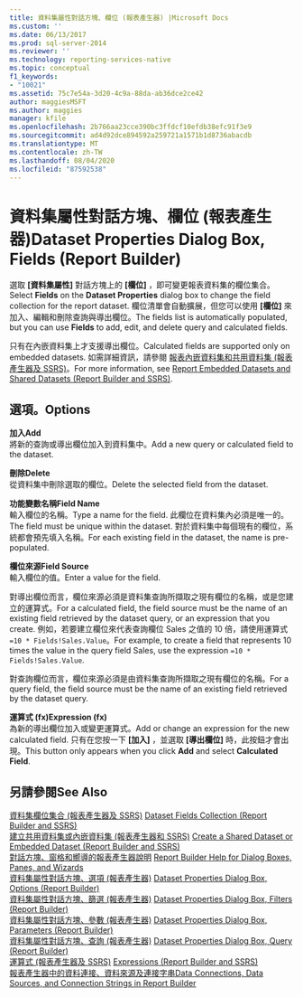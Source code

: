 ```yaml
---
title: 資料集屬性對話方塊、欄位 (報表產生器) |Microsoft Docs
ms.custom: ''
ms.date: 06/13/2017
ms.prod: sql-server-2014
ms.reviewer: ''
ms.technology: reporting-services-native
ms.topic: conceptual
f1_keywords:
- "10021"
ms.assetid: 75c7e54a-3d20-4c9a-88da-ab36dce2ce42
author: maggiesMSFT
ms.author: maggies
manager: kfile
ms.openlocfilehash: 2b766aa23cce390bc3ffdcf10efdb38efc91f3e9
ms.sourcegitcommit: ad4d92dce894592a259721a1571b1d8736abacdb
ms.translationtype: MT
ms.contentlocale: zh-TW
ms.lasthandoff: 08/04/2020
ms.locfileid: "87592538"
---
```

# <a name="dataset-properties-dialog-box-fields-report-builder"></a><span data-ttu-id="37dbc-102">資料集屬性對話方塊、欄位 (報表產生器)</span><span class="sxs-lookup"><span data-stu-id="37dbc-102">Dataset Properties Dialog Box, Fields (Report Builder)</span></span>
  <span data-ttu-id="37dbc-103">選取 **[資料集屬性]** 對話方塊上的 **[欄位]** ，即可變更報表資料集的欄位集合。</span><span class="sxs-lookup"><span data-stu-id="37dbc-103">Select **Fields** on the **Dataset Properties** dialog box to change the field collection for the report dataset.</span></span> <span data-ttu-id="37dbc-104">欄位清單會自動擴展，但您可以使用 **[欄位]** 來加入、編輯和刪除查詢與導出欄位。</span><span class="sxs-lookup"><span data-stu-id="37dbc-104">The fields list is automatically populated, but you can use **Fields** to add, edit, and delete query and calculated fields.</span></span>  
  
 <span data-ttu-id="37dbc-105">只有在內嵌資料集上才支援導出欄位。</span><span class="sxs-lookup"><span data-stu-id="37dbc-105">Calculated fields are supported only on embedded datasets.</span></span> <span data-ttu-id="37dbc-106">如需詳細資訊，請參閱 [報表內嵌資料集和共用資料集 &#40;報表產生器及 SSRS&#41;](report-data/report-embedded-datasets-and-shared-datasets-report-builder-and-ssrs.md)。</span><span class="sxs-lookup"><span data-stu-id="37dbc-106">For more information, see [Report Embedded Datasets and Shared Datasets &#40;Report Builder and SSRS&#41;](report-data/report-embedded-datasets-and-shared-datasets-report-builder-and-ssrs.md).</span></span>  
  
## <a name="options"></a><span data-ttu-id="37dbc-107">選項。</span><span class="sxs-lookup"><span data-stu-id="37dbc-107">Options</span></span>  
 <span data-ttu-id="37dbc-108">**加入**</span><span class="sxs-lookup"><span data-stu-id="37dbc-108">**Add**</span></span>  
 <span data-ttu-id="37dbc-109">將新的查詢或導出欄位加入到資料集中。</span><span class="sxs-lookup"><span data-stu-id="37dbc-109">Add a new query or calculated field to the dataset.</span></span>  
  
 <span data-ttu-id="37dbc-110">**刪除**</span><span class="sxs-lookup"><span data-stu-id="37dbc-110">**Delete**</span></span>  
 <span data-ttu-id="37dbc-111">從資料集中刪除選取的欄位。</span><span class="sxs-lookup"><span data-stu-id="37dbc-111">Delete the selected field from the dataset.</span></span>  
  
 <span data-ttu-id="37dbc-112">**功能變數名稱**</span><span class="sxs-lookup"><span data-stu-id="37dbc-112">**Field Name**</span></span>  
 <span data-ttu-id="37dbc-113">輸入欄位的名稱。</span><span class="sxs-lookup"><span data-stu-id="37dbc-113">Type a name for the field.</span></span> <span data-ttu-id="37dbc-114">此欄位在資料集內必須是唯一的。</span><span class="sxs-lookup"><span data-stu-id="37dbc-114">The field must be unique within the dataset.</span></span> <span data-ttu-id="37dbc-115">對於資料集中每個現有的欄位，系統都會預先填入名稱。</span><span class="sxs-lookup"><span data-stu-id="37dbc-115">For each existing field in the dataset, the name is pre-populated.</span></span>  
  
 <span data-ttu-id="37dbc-116">**欄位來源**</span><span class="sxs-lookup"><span data-stu-id="37dbc-116">**Field Source**</span></span>  
 <span data-ttu-id="37dbc-117">輸入欄位的值。</span><span class="sxs-lookup"><span data-stu-id="37dbc-117">Enter a value for the field.</span></span>  
  
 <span data-ttu-id="37dbc-118">對導出欄位而言，欄位來源必須是資料集查詢所擷取之現有欄位的名稱，或是您建立的運算式。</span><span class="sxs-lookup"><span data-stu-id="37dbc-118">For a calculated field, the field source must be the name of an existing field retrieved by the dataset query, or an expression that you create.</span></span> <span data-ttu-id="37dbc-119">例如，若要建立欄位來代表查詢欄位 Sales 之值的 10 倍，請使用運算式 `=10 * Fields!Sales.Value`。</span><span class="sxs-lookup"><span data-stu-id="37dbc-119">For example, to create a field that represents 10 times the value in the query field Sales, use the expression `=10 * Fields!Sales.Value`.</span></span>  
  
 <span data-ttu-id="37dbc-120">對查詢欄位而言，欄位來源必須是由資料集查詢所擷取之現有欄位的名稱。</span><span class="sxs-lookup"><span data-stu-id="37dbc-120">For a query field, the field source must be the name of an existing field retrieved by the dataset query.</span></span>  
  
 <span data-ttu-id="37dbc-121">**運算式 (fx)**</span><span class="sxs-lookup"><span data-stu-id="37dbc-121">**Expression (fx)**</span></span>  
 <span data-ttu-id="37dbc-122">為新的導出欄位加入或變更運算式。</span><span class="sxs-lookup"><span data-stu-id="37dbc-122">Add or change an expression for the new calculated field.</span></span> <span data-ttu-id="37dbc-123">只有在您按一下 **[加入]** ，並選取 **[導出欄位]** 時，此按鈕才會出現。</span><span class="sxs-lookup"><span data-stu-id="37dbc-123">This button only appears when you click **Add** and select **Calculated Field**.</span></span>  
  
## <a name="see-also"></a><span data-ttu-id="37dbc-124">另請參閱</span><span class="sxs-lookup"><span data-stu-id="37dbc-124">See Also</span></span>  
 <span data-ttu-id="37dbc-125">[資料集欄位集合 &#40;報表產生器及 SSRS&#41;](report-data/dataset-fields-collection-report-builder-and-ssrs.md) </span><span class="sxs-lookup"><span data-stu-id="37dbc-125">[Dataset Fields Collection &#40;Report Builder and SSRS&#41;](report-data/dataset-fields-collection-report-builder-and-ssrs.md) </span></span>  
 <span data-ttu-id="37dbc-126">[建立共用資料集或內嵌資料集 &#40;報表產生器和 SSRS&#41;](report-data/create-a-shared-dataset-or-embedded-dataset-report-builder-and-ssrs.md) </span><span class="sxs-lookup"><span data-stu-id="37dbc-126">[Create a Shared Dataset or Embedded Dataset &#40;Report Builder and SSRS&#41;](report-data/create-a-shared-dataset-or-embedded-dataset-report-builder-and-ssrs.md) </span></span>  
 <span data-ttu-id="37dbc-127">[對話方塊、窗格和嚮導的報表產生器說明](../../2014/reporting-services/report-builder-help-for-dialog-boxes-panes-and-wizards.md) </span><span class="sxs-lookup"><span data-stu-id="37dbc-127">[Report Builder Help for Dialog Boxes, Panes, and Wizards](../../2014/reporting-services/report-builder-help-for-dialog-boxes-panes-and-wizards.md) </span></span>  
 <span data-ttu-id="37dbc-128">[資料集屬性對話方塊、選項 &#40;報表產生器&#41;](report-data/dataset-properties-dialog-box-options-report-builder.md) </span><span class="sxs-lookup"><span data-stu-id="37dbc-128">[Dataset Properties Dialog Box, Options &#40;Report Builder&#41;](report-data/dataset-properties-dialog-box-options-report-builder.md) </span></span>  
 <span data-ttu-id="37dbc-129">[資料集屬性對話方塊、篩選 &#40;報表產生器&#41;](../../2014/reporting-services/dataset-properties-dialog-box-filters-report-builder.md) </span><span class="sxs-lookup"><span data-stu-id="37dbc-129">[Dataset Properties Dialog Box, Filters &#40;Report Builder&#41;](../../2014/reporting-services/dataset-properties-dialog-box-filters-report-builder.md) </span></span>  
 <span data-ttu-id="37dbc-130">[資料集屬性對話方塊、參數 &#40;報表產生器&#41;](../../2014/reporting-services/dataset-properties-dialog-box-parameters-report-builder.md) </span><span class="sxs-lookup"><span data-stu-id="37dbc-130">[Dataset Properties Dialog Box, Parameters &#40;Report Builder&#41;](../../2014/reporting-services/dataset-properties-dialog-box-parameters-report-builder.md) </span></span>  
 <span data-ttu-id="37dbc-131">[資料集屬性對話方塊、查詢 &#40;報表產生器&#41;](report-data/dataset-properties-dialog-box-query-report-builder.md) </span><span class="sxs-lookup"><span data-stu-id="37dbc-131">[Dataset Properties Dialog Box, Query &#40;Report Builder&#41;](report-data/dataset-properties-dialog-box-query-report-builder.md) </span></span>  
 <span data-ttu-id="37dbc-132">[運算式 &#40;報表產生器及 SSRS&#41;](report-design/expressions-report-builder-and-ssrs.md) </span><span class="sxs-lookup"><span data-stu-id="37dbc-132">[Expressions &#40;Report Builder and SSRS&#41;](report-design/expressions-report-builder-and-ssrs.md) </span></span>  
 [<span data-ttu-id="37dbc-133">報表產生器中的資料連接、資料來源及連接字串</span><span class="sxs-lookup"><span data-stu-id="37dbc-133">Data Connections, Data Sources, and Connection Strings in Report Builder</span></span>](../../2014/reporting-services/data-connections-data-sources-and-connection-strings-in-report-builder.md)  
  
  
